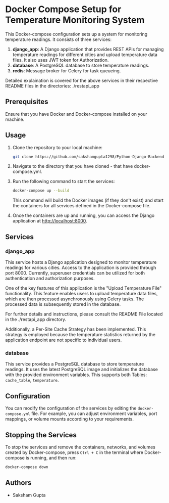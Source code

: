 # Docker Compose Setup for Temperature Monitoring System

This Docker-compose configuration sets up a system for monitoring temperature readings. It consists of three services:


1. **django_app**: A Django application that provides REST APIs for managing temperature readings for different cities and upload temperature data files. It also uses JWT token for Authorization.
2. **database**: A PostgreSQL database to store temperature readings.
3. **redis**: Message broker for Celery for task queueing.

Detailed explaination is covered for the above services in their respective README files in the directories: ./restapi_app

## Prerequisites

Ensure that you have Docker and Docker-compose installed on your machine.

## Usage

1. Clone the repository to your local machine:

    ```bash
    git clone https://github.com/sakshamgupta1298/Python-Django-Backend.git
    ```

2. Navigate to the directory that you have cloned - that have docker-compose.yml.

3. Run the following command to start the services:

    ```bash
    docker-compose up --build
    ```

    This command will build the Docker images (if they don't exist) and start the containers for all services defined in the Docker-compose file.

4. Once the containers are up and running, you can access the Django application at [http://localhost:8000](http://localhost:8000).

## Services


### django_app

This service hosts a Django application designed to monitor temperature readings for various cities. Access to the application is provided through port 8000. Currently, superuser credentials can be utilized for both authentication and authorization purposes.

One of the key features of this application is the "Upload Temperature File" functionality. This feature enables users to upload temperature data files, which are then processed asynchronously using Celery tasks. The processed data is subsequently stored in the database.

For further details and instructions, please consult the README File located in the ./restapi_app directory.

Additionally, a Per-Site Cache Strategy has been implemented. This strategy is employed because the temperature statistics returned by the application endpoint are not specific to individual users.

### database

This service provides a PostgreSQL database to store temperature readings. It uses the latest PostgreSQL image and initializes the database with the provided environment variables.
This supports both Tables: `cache_table`, `temperature`.

## Configuration

You can modify the configuration of the services by editing the `docker-compose.yml` file. For example, you can adjust environment variables, port mappings, or volume mounts according to your requirements.

## Stopping the Services

To stop the services and remove the containers, networks, and volumes created by Docker-compose, press `Ctrl + C` in the terminal where Docker-compose is running, and then run:

```bash
docker-compose down 
```
## Authors
- Saksham Gupta
